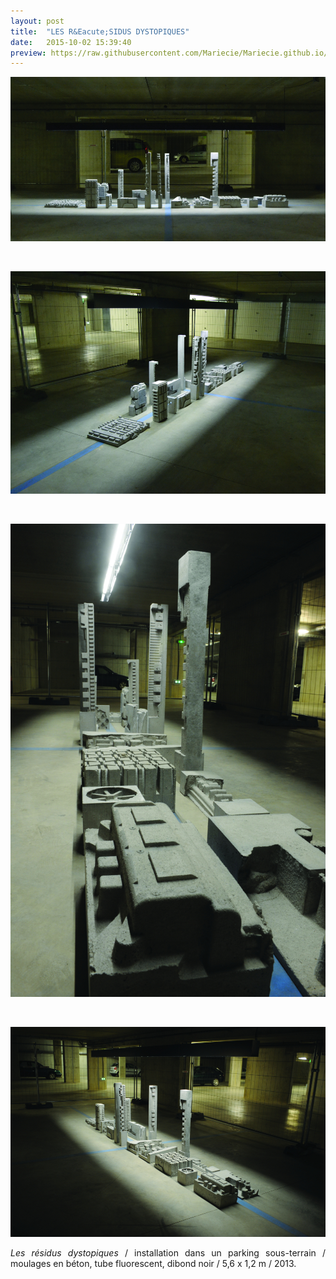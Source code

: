 ```yaml
---
layout: post
title:  "LES R&Eacute;SIDUS DYSTOPIQUES"
date:   2015-10-02 15:39:40
preview: https://raw.githubusercontent.com/Mariecie/Mariecie.github.io/master/images/Les-residus-dystopiques-preview.jpg
---
```


<img src="https://raw.githubusercontent.com/Mariecie/Mariecie.github.io/master/images/Les-residus-dystopiques.jpg" alt="Les r&eacute;sidus dystopiques sont des moulages en b&eacute;ton, pr&eacute;sent&eacute;s dans un parking sous terrain &agrave; Angers, dystopie ou utopie, ces sculptures font &eacute;chos au film de science-fiction, Blade Runner.Fran&ccedil;ois Dufeil">
<p>&nbsp;</p>

<img src="https://raw.githubusercontent.com/Mariecie/Mariecie.github.io/master/images/Les-residus-dystopiques%20(2).jpg" alt="Les r&eacute;sidus dystopiques sont des moulages en b&eacute;ton, pr&eacute;sent&eacute;s dans un parking sous terrain &agrave; Angers, dystopie ou utopie, ces sculptures font &eacute;chos au film de science-fiction, Blade Runner.Fran&ccedil;ois Dufeil">
<p>&nbsp;</p>

<img src="https://raw.githubusercontent.com/Mariecie/Mariecie.github.io/master/images/Les-residus-dystopiques%20(3).jpg" alt="Les r&eacute;sidus dystopiques sont des moulages en b&eacute;ton, pr&eacute;sent&eacute;s dans un parking sous terrain &agrave; Angers, dystopie ou utopie, ces sculptures font &eacute;chos au film de science-fiction, Blade Runner.Fran&ccedil;ois Dufeil">
<p>&nbsp;</p>

<img src="https://raw.githubusercontent.com/Mariecie/Mariecie.github.io/master/images/Les-residus-dystopiques%20(4).jpg" alt="Les r&eacute;sidus dystopiques sont des moulages en b&eacute;ton, pr&eacute;sent&eacute;s dans un parking sous terrain &agrave; Angers, dystopie ou utopie, ces sculptures font &eacute;chos au film de science-fiction, Blade Runner.Fran&ccedil;ois Dufeil">

<p style="text-align:justify">
<span style="font-style: italic;">Les r&eacute;sidus dystopiques</span> / installation dans un parking sous-terrain / moulages en b&eacute;ton, tube fluorescent, dibond noir / 5,6 x 1,2 m / 2013.
</p>
